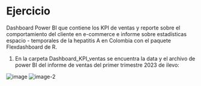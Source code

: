 # Ejercicio
Dashboard Power BI que contiene los KPI de ventas y reporte sobre el comportamiento del cliente en e-commerce e informe sobre estadísticas espacio - temporales de la hepatitis A en Colombia con el paquete Flexdashboard de R.

1. En la carpeta Dashboard_KPI_ventas se encuentra la data y el archivo de power BI del informe de ventas del primer trimestre 2023 de ilevo:
   
![image](https://github.com/user-attachments/assets/47b8d5d8-887c-4dc6-94c4-48beec2b6fc8)
![image-2](https://github.com/user-attachments/assets/c1dc35d9-4a6d-42cf-b3a0-72692e73e411)
